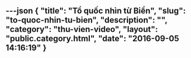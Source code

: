 ---json
{
    "title": "Tổ quốc nhìn từ Biển",
    "slug": "to-quoc-nhin-tu-bien",
    "description": "",
    "category": "thu-vien-video",
    "layout": "public.category.html",
    "date": "2016-09-05 14:16:19"
}
---
